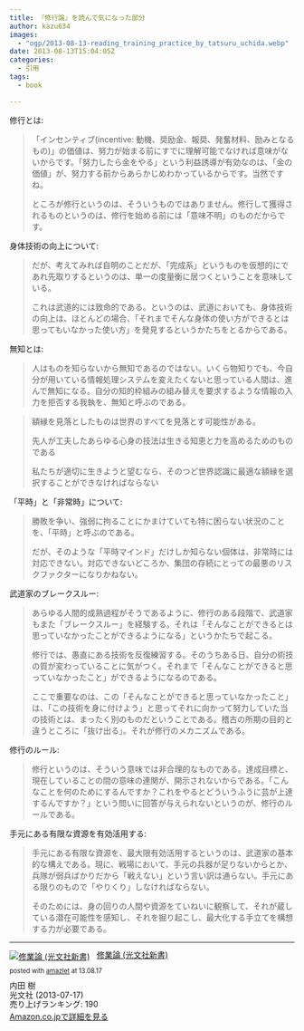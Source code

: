 ```yaml
---
title: 『修行論』を読んで気になった部分
author: kazu634
images:
  - "ogp/2013-08-13-reading_training_practice_by_tatsuru_uchida.webp"
date: 2013-08-13T15:04:05Z
categories:
  - 引用
tags:
  - book

---
```

修行とは:

> 「インセンティブ(incentive: 動機、奨励金、報奨、発奮材料、励みとなるもの)」の価値は、努力が始まる前にすでに理解可能でなければ意味がないからです。「努力したら金をやる」という利益誘導が有効なのは、「金の価値」が、努力する前からあらかじめわかっているからです。当然ですね。
>
> ところが修行というのは、そういうものではありません。修行して獲得されるものというのは、修行を始める前には「意味不明」のものだからです。

身体技術の向上について:

> だが、考えてみれば自明のことだが、「完成系」というものを仮想的にであれ先取りするというのは、単一の度量衡に居つくということを意味している。
>
> これは武道的には致命的である。というのは、武道においても、身体技術の向上は、ほとんどの場合、「それまでそんな身体の使い方ができるとは思ってもいなかった使い方」を発見するというかたちをとるからである。

無知とは:

> 人はものを知らないから無知であるのではない。いくら物知りでも、今自分が用いている情報処理システムを変えたくないと思っている人間は、進んで無知になる。自分の知的枠組みの組み替えを要求するような情報の入力を拒否する我執を、無知と呼ぶのである。

> 額縁を見落としたものは世界のすべてを見落とす可能性がある。
>
> 先人が工夫したあらゆる心身の技法は生きる知恵と力を高めるためのものである
>
> 私たちが適切に生きようと望むなら、そのつど世界認識に最適な額縁を選択することができなければならない

「平時」と「非常時」について:

> 勝敗を争い、強弱に拘ることにかまけていても特に困らない状況のことを、「平時」と呼ぶのである。
>
> だが、そのような「平時マインド」だけしか知らない個体は、非常時には対応できない。対応できないどころか、集団の存続にとっての最悪のリスクファクターになりかねない。

武道家のブレークスルー:

> あらゆる人間的成熟過程がそうであるように、修行のある段階で、武道家もまた「ブレークスルー」を経験する。それは「そんなことができるとは思っていなかったことができるようになる」というかたちで起こる。
>
> 修行では、愚直にある技術を反復練習する。そのうちある日、自分の術技の質が変わっていることに気がつく。それまで「そんなことができると思っていなかったこと」ができるようになるのである。
>
> ここで重要なのは、この「そんなことができると思っていなかったこと」は、「この技術を身に付けよう」と思ってそれに向かって努力していた当の技術とは、まったく別のものだということである。稽古の所期の目的と違うところに「抜け出る」。それが修行のメカニズムである。

修行のルール:

> 修行というのは、そういう意味では非合理的なものである。達成目標と、現在していることの間の意味の連関が、開示されないからである。「こんなことを何のためにするんですか？これをやるとどういうふうに芸が上達するんですか？」という問いに回答が与えられないというのが、修行のルールである。

手元にある有限な資源を有効活用する:

> 手元にある有限な資源を、最大限有効活用するというのは、武道家の基本的な構えである。現に、戦場において、手元の兵器が足りないからとか、兵隊が弱兵ばかりだから「戦えない」という言い訳は通らない。手元にある限りのもので「やりくり」しなければならない。
>
> そのためには、身の回りの人間や資源をていねいに観察して、それが蔵している潜在可能性を感知し、それを掘り起こし、最大化する手立てを構想する力が必要である。

* * *

<div class="amazlet-box" style="margin-bottom: 0px;">
<div class="amazlet-image" style="float: left; margin: 0px 12px 1px 0px;">
<a href="https://www.amazon.co.jp/exec/obidos/ASIN/4334037542/simsnes-22/ref=nosim/" onclick="__gaTracker('send', 'event', 'outbound-article', 'https://www.amazon.co.jp/exec/obidos/ASIN/4334037542/simsnes-22/ref=nosim/', '');" target="_blank" name="amazletlink"><img style="border: none;" alt="修業論 (光文社新書)" src="https://images-na.ssl-images-amazon.com/images/I/31SGRboHkFL._SL160_.jpg" /></a>
</div>

<div class="amazlet-info" style="line-height: 120%; margin-bottom: 10px;">
<div class="amazlet-name" style="margin-bottom: 10px; line-height: 120%;">
<p>
<a href="https://www.amazon.co.jp/exec/obidos/ASIN/4334037542/simsnes-22/ref=nosim/" onclick="__gaTracker('send', 'event', 'outbound-article', 'https://www.amazon.co.jp/exec/obidos/ASIN/4334037542/simsnes-22/ref=nosim/', '修業論 (光文社新書)');" target="_blank" name="amazletlink">修業論 (光文社新書)</a>
</p>

<div class="amazlet-powered-date" style="font-size: 80%; margin-top: 5px; line-height: 120%;">
        posted with <a href="http://www.amazlet.com/" onclick="__gaTracker('send', 'event', 'outbound-article', 'http://www.amazlet.com/', 'amazlet');" title="amazlet"  target="_blank">amazlet</a> at 13.08.17
</div>
</div>

<div class="amazlet-detail">
      内田 樹<br /> 光文社 (2013-07-17)<br /> 売り上げランキング: 190
</div>

<div class="amazlet-sub-info" style="float: left;">
<div class="amazlet-link" style="margin-top: 5px;">
<a href="https://www.amazon.co.jp/exec/obidos/ASIN/4334037542/simsnes-22/ref=nosim/" onclick="__gaTracker('send', 'event', 'outbound-article', 'https://www.amazon.co.jp/exec/obidos/ASIN/4334037542/simsnes-22/ref=nosim/', 'Amazon.co.jpで詳細を見る');" target="_blank" name="amazletlink">Amazon.co.jpで詳細を見る</a>
</div>
</div>
</div>

<div class="amazlet-footer" style="clear: left;">
</div>
</div>
